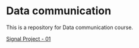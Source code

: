 # Data communication

This is a repository for Data communication course.

[Signal Project - 01](Data%20commu%20b60db/Signal%20Pro%20226c9.md)
